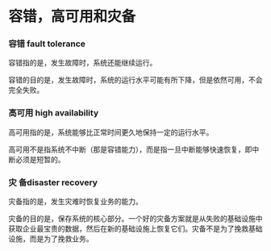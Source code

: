 # 容错，高可用和灾备

### 容错 fault tolerance

容错指的是，发生故障时，系统还能继续运行。

容错的目的是，发生故障时，系统的运行水平可能有所下降，但是依然可用，不会完全失败。

### 高可用 high availability

高可用指的是，系统能够比正常时间更久地保持一定的运行水平。

高可用不是指系统不中断（那是容错能力），而是指一旦中断能够快速恢复，即中断必须是短暂的。

### 灾 备disaster recovery

灾备指的是，发生灾难时恢复业务的能力。

灾备的目的是，保存系统的核心部分。一个好的灾备方案就是从失败的基础设施中获取企业最宝贵的数据，然后在新的基础设施上恢复它们。灾备不是为了挽救基础设施，而是为了挽救业务。

